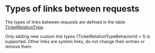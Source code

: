 # Types of links between requests
      
The types of links between requests are defined in the table [TicketRelationType](../../../alvao-asset-management/implementation/customization/database#U_dbo.TicketRelationType).
      
Only adding new custom link types (TicketRelationTypeBehaviorId = 1) is supported. Other links are system links, do not change their entries or remove them.
